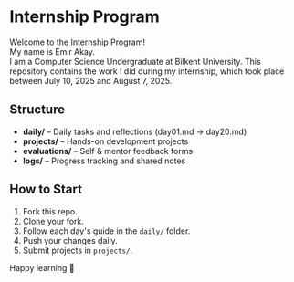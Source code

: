 # Internship Program 

Welcome to the Internship Program!  
My name is Emir Akay.  
I am a Computer Science Undergraduate at Bilkent University.
This repository contains the work I did during my internship, which took place between July 10, 2025 and August 7, 2025.  

## Structure
- **daily/** – Daily tasks and reflections (day01.md → day20.md)
- **projects/** – Hands-on development projects
- **evaluations/** – Self & mentor feedback forms
- **logs/** – Progress tracking and shared notes

## How to Start
1. Fork this repo.
2. Clone your fork.
3. Follow each day's guide in the `daily/` folder.
4. Push your changes daily.
5. Submit projects in `projects/`.

Happy learning 🚀
